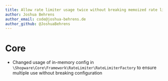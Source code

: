 ```yaml
---
title: Allow rate limiter usage twice without breaking memoized rate limit configuration
author: Joshua Behrens
author_email: code@joshua-behrens.de
author_github: @JoshuaBehrens
---
```

# Core
* Changed usage of in-memory config in `\Shopware\Core\Framework\RateLimiter\RateLimiterFactory` to ensure multiple use without breaking configuration
